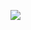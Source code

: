 ![](https://github.com/jackkii/python_try/blob/master/%E5%8A%A8%E6%80%81%E8%A7%84%E5%88%92/picture/01%E8%83%8C%E5%8C%85%E9%97%AE%E9%A2%98.PNG)
